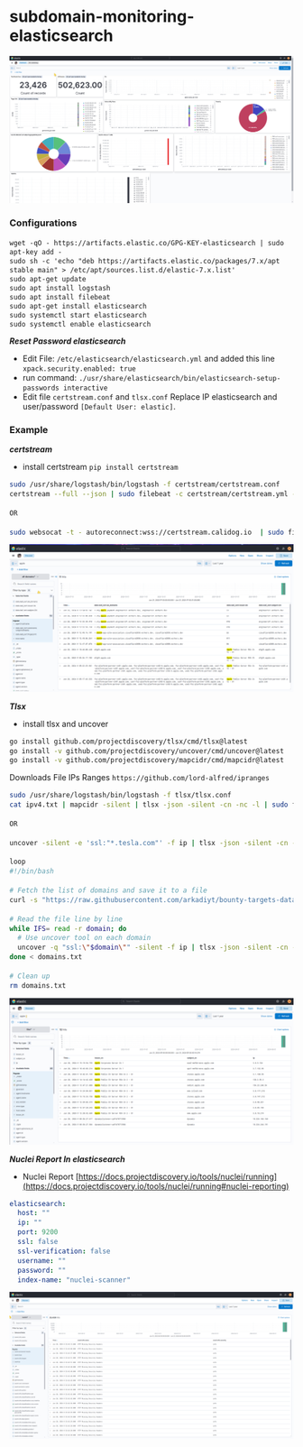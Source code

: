 # subdomain-monitoring-elasticsearch

![monitoring](3.png)

### Configurations
```
wget -qO - https://artifacts.elastic.co/GPG-KEY-elasticsearch | sudo apt-key add -
sudo sh -c 'echo "deb https://artifacts.elastic.co/packages/7.x/apt stable main" > /etc/apt/sources.list.d/elastic-7.x.list'
sudo apt-get update
sudo apt install logstash
sudo apt install filebeat
sudo apt-get install elasticsearch
sudo systemctl start elasticsearch
sudo systemctl enable elasticsearch
```

***Reset Password elasticsearch***
- Edit File: `/etc/elasticsearch/elasticsearch.yml` and added this line `xpack.security.enabled: true`
- run command: `./usr/share/elasticsearch/bin/elasticsearch-setup-passwords interactive`
- Edit file `certstream.conf` and `tlsx.conf` Replace IP elasticsearch and user/password `[Default User: elastic]`.

### Example
***certstream***
- install certstream
`pip install certstream`
```bash
sudo /usr/share/logstash/bin/logstash -f certstream/certstream.conf
certstream --full --json | sudo filebeat -c certstream/certstream.yml -e

OR

sudo websocat -t - autoreconnect:wss://certstream.calidog.io  | sudo filebeat -c certstream/certstream.yml -e
```
![certstream](certstream/1.png)

***Tlsx***
- install tlsx and uncover
```bash
go install github.com/projectdiscovery/tlsx/cmd/tlsx@latest
go install -v github.com/projectdiscovery/uncover/cmd/uncover@latest
go install -v github.com/projectdiscovery/mapcidr/cmd/mapcidr@latest
```
Downloads File IPs Ranges `https://github.com/lord-alfred/ipranges`
```bash
sudo /usr/share/logstash/bin/logstash -f tlsx/tlsx.conf
cat ipv4.txt | mapcidr -silent | tlsx -json -silent -cn -nc -l | sudo filebeat -c tlsx/tlsx.yml -e

OR

uncover -silent -e 'ssl:"*.tesla.com"' -f ip | tlsx -json -silent -cn -nc -l | sudo filebeat -c tlsx/tlsx.yml -e

loop
#!/bin/bash

# Fetch the list of domains and save it to a file
curl -s "https://raw.githubusercontent.com/arkadiyt/bounty-targets-data/main/data/domains.txt" > domains.txt

# Read the file line by line
while IFS= read -r domain; do
  # Use uncover tool on each domain
  uncover -q "ssl:\"$domain\"" -silent -f ip | tlsx -json -silent -cn -nc | sudo filebeat -c tlsx/tlsx.yml -e
done < domains.txt

# Clean up
rm domains.txt
```
![tlsx](tlsx/2.png)

***Nuclei Report In elasticsearch***
- Nuclei Report [https://docs.projectdiscovery.io/tools/nuclei/running](https://docs.projectdiscovery.io/tools/nuclei/running#nuclei-reporting)
```yaml
elasticsearch:
  host: ""
  ip: ""
  port: 9200
  ssl: false
  ssl-verification: false
  username: ""
  password: ""
  index-name: "nuclei-scanner"
```
![nuclei](nuclei.png)
